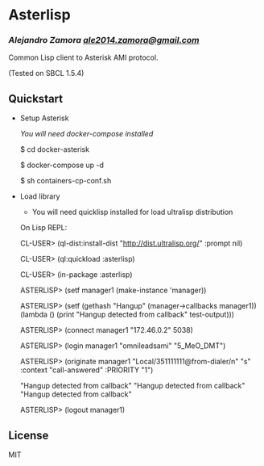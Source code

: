 # Asterlisp
### _Alejandro Zamora <ale2014.zamora@gmail.com>_

Common Lisp client to Asterisk AMI protocol.

(Tested on SBCL 1.5.4)

## Quickstart

- Setup Asterisk

  *You will need docker-compose installed*

  $ cd docker-asterisk

  $ docker-compose up -d

  $ sh containers-cp-conf.sh

- Load library

  * You will need quicklisp installed for load ultralisp distribution

  On Lisp REPL:

  CL-USER> (ql-dist:install-dist "http://dist.ultralisp.org/" :prompt nil)

  CL-USER> (ql:quickload :asterlisp)

  CL-USER> (in-package :asterlisp)

  ASTERLISP> (setf manager1 (make-instance 'manager))

  ASTERLISP> (setf (gethash "Hangup" (manager->callbacks manager1))
                   (lambda () (print "Hangup detected from callback" test-output)))

  ASTERLISP> (connect manager1 "172.46.0.2" 5038)

  ASTERLISP> (login manager1 "omnileadsami" "5_MeO_DMT")

  ASTERLISP> (originate manager1 "Local/351111111@from-dialer/n" "s"
                        :context "call-answered" :PRIORITY "1")

  "Hangup detected from callback"
  "Hangup detected from callback"
  "Hangup detected from callback"

  ASTERLISP> (logout manager1)

## License

MIT
